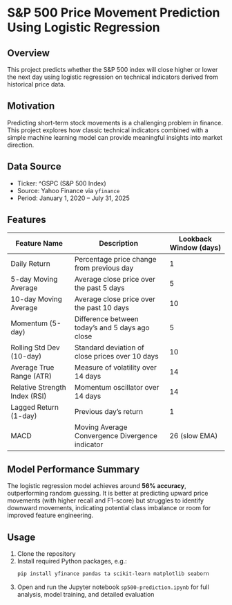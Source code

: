 # S&P 500 Price Movement Prediction Using Logistic Regression

## Overview
This project predicts whether the S&P 500 index will close higher or lower the next day using logistic regression on technical indicators derived from historical price data.

## Motivation
Predicting short-term stock movements is a challenging problem in finance. This project explores how classic technical indicators combined with a simple machine learning model can provide meaningful insights into market direction.

## Data Source
- Ticker: ^GSPC (S&P 500 Index)  
- Source: Yahoo Finance via `yfinance`  
- Period: January 1, 2020 – July 31, 2025

## Features 
| Feature Name           | Description                                      | Lookback Window (days)  |
|-----------------------|------------------------------------------------|------------------------|
| Daily Return          | Percentage price change from previous day       | 1                      |
| 5-day Moving Average  | Average close price over the past 5 days        | 5                      |
| 10-day Moving Average | Average close price over the past 10 days       | 10                     |
| Momentum (5-day)      | Difference between today’s and 5 days ago close | 5                      |
| Rolling Std Dev (10-day) | Standard deviation of close prices over 10 days | 10                     |
| Average True Range (ATR) | Measure of volatility over 14 days             | 14                     |
| Relative Strength Index (RSI) | Momentum oscillator over 14 days           | 14                     |
| Lagged Return (1-day) | Previous day’s return                            | 1                      |
| MACD                  | Moving Average Convergence Divergence indicator | 26 (slow EMA)  |

## Model Performance Summary
The logistic regression model achieves around **56% accuracy**, outperforming random guessing. It is better at predicting upward price movements (with higher recall and F1-score) but struggles to identify downward movements, indicating potential class imbalance or room for improved feature engineering.

## Usage
1. Clone the repository  
2. Install required Python packages, e.g.:  
   ```bash
   pip install yfinance pandas ta scikit-learn matplotlib seaborn
3. Open and run the Jupyter notebook `sp500-prediction.ipynb` for full analysis, model training, and detailed evaluation
